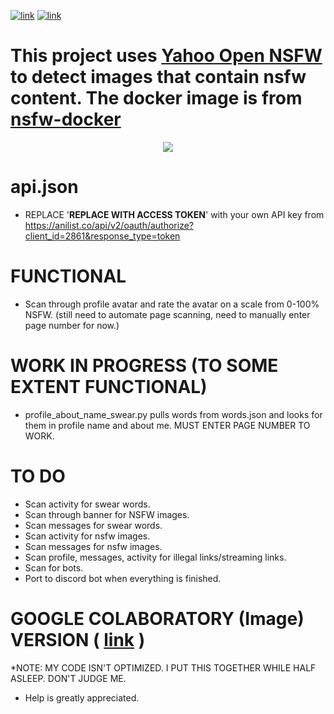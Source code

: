 [![link](https://img.shields.io/badge/Python-3.8.0-blue?style=flat-square&logo=python)](https://www.python.org/downloads/) [![link](https://img.shields.io/badge/Caffe-1.0.0-red?style=flat-square&logo=caffe)](https://caffe.berkeleyvision.org/)

This project uses [Yahoo Open NSFW](https://github.com/yahoo/open_nsfw) to detect images that contain nsfw content. The docker image is from [nsfw-docker](https://github.com/nikos-glikis/nsfw-docker)
=============

<p align="center">
  <img src="https://fuwafuwa.wtf/smug.jpeg">
</p>

api.json
=============
- REPLACE '__REPLACE WITH ACCESS TOKEN__' with your own API key from https://anilist.co/api/v2/oauth/authorize?client_id=2861&response_type=token

FUNCTIONAL
=============
- Scan through profile avatar and rate the avatar on a scale from 0-100% NSFW. (still need to automate page scanning, need to manually enter page number for now.)

WORK IN PROGRESS (TO SOME EXTENT FUNCTIONAL)
=============
- profile_about_name_swear.py pulls words from words.json and looks for them in profile name and about me. MUST ENTER PAGE NUMBER TO WORK.

TO DO
=============
- Scan activity for swear words.
- Scan through banner for NSFW images.
- Scan messages for swear words.
- Scan activity for nsfw images.
- Scan messages for nsfw images.
- Scan profile, messages, activity for illegal links/streaming links.
- Scan for bots.
- Port to discord bot when everything is finished.

GOOGLE COLABORATORY (Image) VERSION ( [link](https://colab.research.google.com/drive/1TbAelG8k6txJD_YR66h-_5XxXCuEcCJG) )
=============

*NOTE: MY CODE ISN'T OPTIMIZED. I PUT THIS TOGETHER WHILE HALF ASLEEP. DON'T JUDGE ME.

- Help is greatly appreciated.

